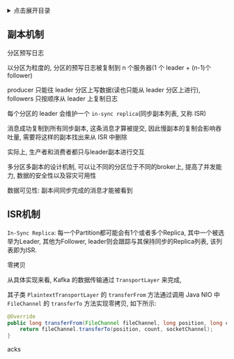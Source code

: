 <details>
<summary>点击展开目录</summary>
<!-- TOC -->

- [副本机制](#副本机制)
- [ISR机制](#isr机制)

<!-- /TOC -->
</details>

## 副本机制

分区预写日志

以分区为粒度的, 分区的预写日志被复制到 n 个服务器(1 个 leader + (n-1)个 follower)

producer 只能往 leader 分区上写数据(读也只能从 leader 分区上进行), followers 只按顺序从 leader 上复制日志

每个分区的 leader 会维护一个 `in-sync replica`(同步副本列表, 又称 ISR)

消息成功复制到所有同步副本, 这条消息才算被提交, 因此慢副本的复制会影响吞吐量, 需要将这样的副本找出来从 ISR 中删除

实际上, 生产者和消费者都只与leader副本进行交互

多分区多副本的设计机制, 可以让不同的分区位于不同的broker上, 提高了并发能力, 数据的安全性以及容灾可用性

数据可见性: 副本间同步完成的消息才能被看到

## ISR机制

`In-Sync Replica`: 每一个Partition都可能会有1个或者多个Replica, 其中一个被选举为Leader, 其他为Follower, leader则会跟踪与其保持同步的Replica列表, 该列表即为ISR.


零拷贝


从具体实现来看, Kafka 的数据传输通过 `TransportLayer` 来完成,

其子类 `PlaintextTransportLayer` 的 `transferFrom` 方法通过调用 Java NIO 中 `FileChannel` 的 `transferTo` 方法实现零拷贝, 如下所示:

```Java
@Override
public long transferFrom(FileChannel fileChannel, long position, long count) throws IOException {
    return fileChannel.transferTo(position, count, socketChannel);
}
```

acks